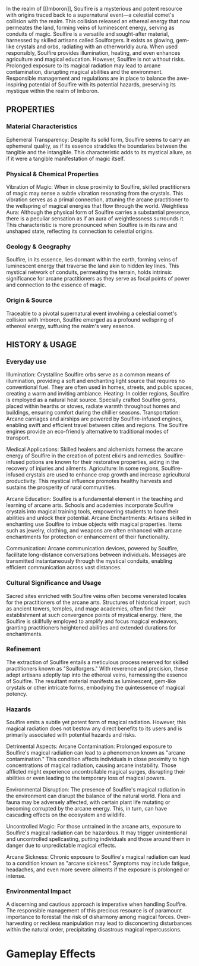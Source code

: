 In the realm of [[Imboron]], Soulfire is a mysterious and potent resource with origins traced back to a supernatural event—a celestial comet's collision with the realm. This collision released an ethereal energy that now permeates the land, forming veins of luminescent energy, serving as conduits of magic. Soulfire is a versatile and sought-after material, harnessed by skilled artisans called Soulforgers. It exists as glowing, gem-like crystals and orbs, radiating with an otherworldly aura. When used responsibly, Soulfire provides illumination, heating, and even enhances agriculture and magical education. However, Soulfire is not without risks. Prolonged exposure to its magical radiation may lead to arcane contamination, disrupting magical abilities and the environment. Responsible management and regulations are in place to balance the awe-inspiring potential of Soulfire with its potential hazards, preserving its mystique within the realm of Imboron.

## PROPERTIES

### Material Characteristics

Ephemeral Transparency: Despite its solid form, Soulfire seems to carry an ephemeral quality, as if its essence straddles the boundaries between the tangible and the intangible. This characteristic adds to its mystical allure, as if it were a tangible manifestation of magic itself.

### Physical & Chemical Properties

Vibration of Magic: When in close proximity to Soulfire, skilled practitioners of magic may sense a subtle vibration resonating from the crystals. This vibration serves as a primal connection, attuning the arcane practitioner to the wellspring of magical energies that flow through the world. Weightless Aura: Although the physical form of Soulfire carries a substantial presence, there is a peculiar sensation as if an aura of weightlessness surrounds it. This characteristic is more pronounced when Soulfire is in its raw and unshaped state, reflecting its connection to celestial origins.

### Geology & Geography

Soulfire, in its essence, lies dormant within the earth, forming veins of luminescent energy that traverse the land akin to hidden ley lines. This mystical network of conduits, permeating the terrain, holds intrinsic significance for arcane practitioners as they serve as focal points of power and connection to the essence of magic.

### Origin & Source

Traceable to a pivotal supernatural event involving a celestial comet's collision with Imboron, Soulfire emerged as a profound wellspring of ethereal energy, suffusing the realm's very essence.

## HISTORY & USAGE

### Everyday use

Illumination: Crystalline Soulfire orbs serve as a common means of illumination, providing a soft and enchanting light source that requires no conventional fuel. They are often used in homes, streets, and public spaces, creating a warm and inviting ambiance. Heating: In colder regions, Soulfire is employed as a natural heat source. Specially crafted Soulfire gems, placed within hearths or stoves, radiate warmth throughout homes and buildings, ensuring comfort during the chillier seasons. Transportation: Arcane carriages and airships are powered by Soulfire-infused engines, enabling swift and efficient travel between cities and regions. The Soulfire engines provide an eco-friendly alternative to traditional modes of transport. 

Medical Applications: Skilled healers and alchemists harness the arcane energy of Soulfire in the creation of potent elixirs and remedies. Soulfire-infused potions are known for their restorative properties, aiding in the recovery of injuries and ailments. Agriculture: In some regions, Soulfire-infused crystals are used to enhance crop growth and increase agricultural productivity. This mystical influence promotes healthy harvests and sustains the prosperity of rural communities. 

Arcane Education: Soulfire is a fundamental element in the teaching and learning of arcane arts. Schools and academies incorporate Soulfire crystals into magical training tools, empowering students to hone their abilities and unlock their potential. Arcane Enchantments: Artisans skilled in enchanting use Soulfire to imbue objects with magical properties. Items such as jewelry, clothing, and weapons are often enhanced with arcane enchantments for protection or enhancement of their functionality.

Communication: Arcane communication devices, powered by Soulfire, facilitate long-distance conversations between individuals. Messages are transmitted instantaneously through the mystical conduits, enabling efficient communication across vast distances.

### Cultural Significance and Usage

Sacred sites enriched with Soulfire veins often become venerated locales for the practitioners of the arcane arts. Structures of historical import, such as ancient towers, temples, and mage academies, often find their establishment at such convergence points of mystical energy. Here, the Soulfire is skillfully employed to amplify and focus magical endeavors, granting practitioners heightened abilities and extended durations for enchantments.

### Refinement

The extraction of Soulfire entails a meticulous process reserved for skilled practitioners known as "Soulforgers." With reverence and precision, these adept artisans adeptly tap into the ethereal veins, harnessing the essence of Soulfire. The resultant material manifests as luminescent, gem-like crystals or other intricate forms, embodying the quintessence of magical potency.

### Hazards

Soulfire emits a subtle yet potent form of magical radiation. However, this magical radiation does not bestow any direct benefits to its users and is primarily associated with potential hazards and risks. 

Detrimental Aspects: Arcane Contamination: Prolonged exposure to Soulfire's magical radiation can lead to a phenomenon known as "arcane contamination." This condition affects individuals in close proximity to high concentrations of magical radiation, causing arcane instability. Those afflicted might experience uncontrollable magical surges, disrupting their abilities or even leading to the temporary loss of magical powers. 

Environmental Disruption: The presence of Soulfire's magical radiation in the environment can disrupt the balance of the natural world. Flora and fauna may be adversely affected, with certain plant life mutating or becoming corrupted by the arcane energy. This, in turn, can have cascading effects on the ecosystem and wildlife.

Uncontrolled Magic: For those untrained in the arcane arts, exposure to Soulfire's magical radiation can be hazardous. It may trigger unintentional and uncontrolled spellcasting, putting individuals and those around them in danger due to unpredictable magical effects.

Arcane Sickness: Chronic exposure to Soulfire's magical radiation can lead to a condition known as "arcane sickness." Symptoms may include fatigue, headaches, and even more severe ailments if the exposure is prolonged or intense.

### Environmental Impact

A discerning and cautious approach is imperative when handling Soulfire. The responsible management of this precious resource is of paramount importance to forestall the risk of disharmony among magical forces. Over-harvesting or reckless manipulation may lead to disconcerting disturbances within the natural order, precipitating disastrous magical repercussions.



# Gameplay Effects